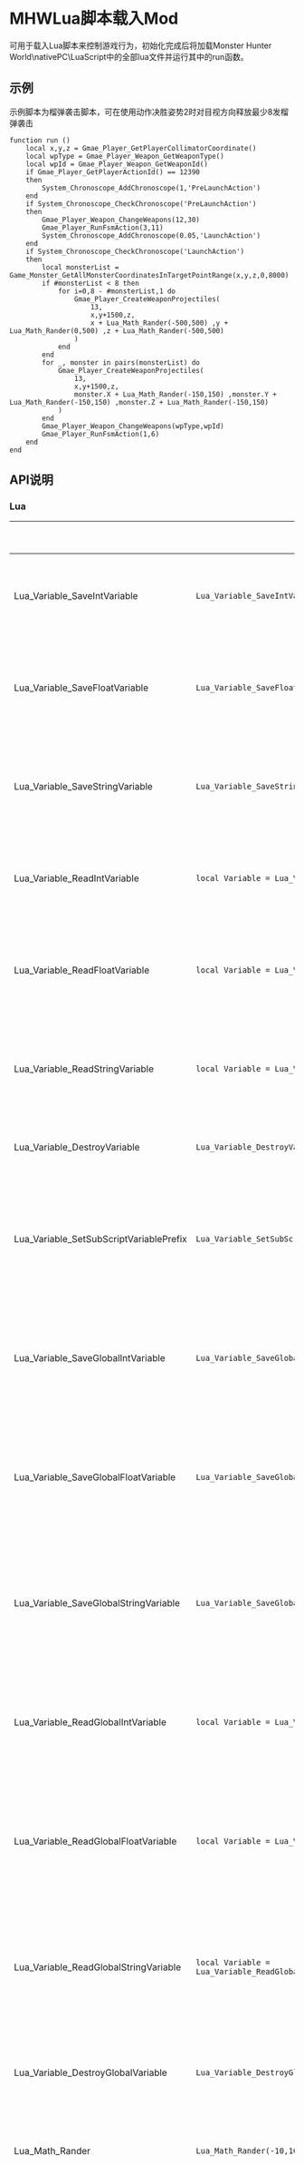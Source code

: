 # MHWLua脚本载入Mod

可用于载入Lua脚本来控制游戏行为，初始化完成后将加载Monster Hunter World\nativePC\LuaScript中的全部lua文件并运行其中的run函数。

## 示例

示例脚本为榴弹袭击脚本，可在使用动作决胜姿势2时对目视方向释放最少8发榴弹袭击

    function run ()
		local x,y,z = Gmae_Player_GetPlayerCollimatorCoordinate()
		local wpType = Gmae_Player_Weapon_GetWeaponType()
		local wpId = Gmae_Player_Weapon_GetWeaponId()
		if Gmae_Player_GetPlayerActionId() == 12390
		then
			System_Chronoscope_AddChronoscope(1,'PreLaunchAction')
		end
		if System_Chronoscope_CheckChronoscope('PreLaunchAction')
		then
			Gmae_Player_Weapon_ChangeWeapons(12,30)
			Gmae_Player_RunFsmAction(3,11)
			System_Chronoscope_AddChronoscope(0.05,'LaunchAction')
		end
		if System_Chronoscope_CheckChronoscope('LaunchAction')
		then
			local monsterList = Game_Monster_GetAllMonsterCoordinatesInTargetPointRange(x,y,z,0,8000)
			if #monsterList < 8 then
				for i=0,8 - #monsterList,1 do
					Gmae_Player_CreateWeaponProjectiles(
						13,
						x,y+1500,z,
						x + Lua_Math_Rander(-500,500) ,y + Lua_Math_Rander(0,500) ,z + Lua_Math_Rander(-500,500)
					)
				end
			end
			for _, monster in pairs(monsterList) do
				Gmae_Player_CreateWeaponProjectiles(
					13,
					x,y+1500,z,
					monster.X + Lua_Math_Rander(-150,150) ,monster.Y + Lua_Math_Rander(-150,150) ,monster.Z + Lua_Math_Rander(-150,150)
				)
			end
			Gmae_Player_Weapon_ChangeWeapons(wpType,wpId)
			Gmae_Player_RunFsmAction(1,6)
		end
	end

## API说明

### Lua
|                                   |示例							                                               |说明						                     |
|-----------------------------------|---------------------------------------------------------------|-------------------------------------|
|Lua_Variable_SaveIntVariable       |`Lua_Variable_SaveIntVariable('VariableName',10)`              |存入整数变量                          |
|Lua_Variable_SaveFloatVariable		|`Lua_Variable_SaveFloatVariable('VariableName',1.0)`            |存入浮点数变量                       |
|Lua_Variable_SaveStringVariable	|`Lua_Variable_SaveStringVariable('VariableName','VariableValue')`|存入字符串变量                      |
|Lua_Variable_ReadIntVariable       |`local Variable = Lua_Variable_ReadIntVariable('VariableName')`|读取整数变量                          |
|Lua_Variable_ReadFloatVariable		|`local Variable = Lua_Variable_ReadFloatVariable('VariableName')`|读取浮点数变量                      |
|Lua_Variable_ReadStringVariable	|`local Variable = Lua_Variable_ReadStringVariable('VariableName')`|读取字符串变量                     |
|Lua_Variable_DestroyVariable		|`Lua_Variable_DestroyVariable('VariableName')`                 |销毁变量                             |
|Lua_Variable_SetSubScriptVariablePrefix|`Lua_Variable_SetSubScriptVariablePrefix('SubScriptName')`  |设置子脚本变量前缀                             |
|Lua_Variable_SaveGlobalIntVariable     |`Lua_Variable_SaveGlobalIntVariable('VariableName',10)`              |存入全局整数变量              |
|Lua_Variable_SaveGlobalFloatVariable	|`Lua_Variable_SaveGlobalFloatVariable('VariableName',1.0)`            |存入全局浮点数变量         |
|Lua_Variable_SaveGlobalStringVariable	|`Lua_Variable_SaveGlobalStringVariable('VariableName','VariableValue')`|存入全局字符串变量            |
|Lua_Variable_ReadGlobalIntVariable     |`local Variable = Lua_Variable_ReadGlobalIntVariable('VariableName')`|读取全局整数变量              |
|Lua_Variable_ReadGlobalFloatVariable	|`local Variable = Lua_Variable_ReadGlobalFloatVariable('VariableName')`|读取全局浮点数变量        |
|Lua_Variable_ReadGlobalStringVariable	|`local Variable = Lua_Variable_ReadGlobalStringVariable('VariableName')`|读取全局字符串变量           |
|Lua_Variable_DestroyGlobalVariable		|`Lua_Variable_DestroyGlobalVariable('VariableName')`                 |销毁全局变量                   |
|Lua_Math_Rander					|`Lua_Math_Rander(-10,10)`                                      |获取随机数                             |
|Lua_Http_GetHttpData					|`local HttpData = Lua_Http_GetHttpData('http://luascript.alcedo.top/')`|获取指定网址的数据                      |
### 系统
|                                   |示例                                                           |说明                     |
|-----------------------------------|---------------------------------------------------------------|-------------------------------------|
|System_Keyboard_CheckKey			|`System_Keyboard_CheckKey(87)`                                 |检查按键是否按下，按键为VK码           |
|System_Keyboard_CheckDoubleKey		|`System_Keyboard_CheckDoubleKey(87)`                           |检查是否双击按键，按键为VK码           |
|System_Keyboard_CheckKeyIsPressed	|`System_Keyboard_CheckKeyIsPressed(87)`                        |检查按键是否处于按下状态，按键为VK码    |
|System_XboxPad_CheckKey			|`System_XboxPad_CheckKey(20)`                                  |检查Xbox手柄按键是否按下，按键详见对照表           |
|System_XboxPad_CheckDoubleKey		|`System_XboxPad_CheckDoubleKey(20)`                            |检查是否双击Xbox手柄按键，按键详见对照表           |
|System_XboxPad_CheckKeyIsPressed	|`System_XboxPad_CheckKeyIsPressed(20)`                         |检查Xbox手柄按键是否处于按下状态，按键详见对照表    |
|System_Chronoscope_AddChronoscope	|`System_Chronoscope_AddChronoscope(1.0,'ChronoscopeName')`     |创建计时器，需设定时间和计时器名称      |
|System_Chronoscope_CheckChronoscope|`System_Chronoscope_CheckChronoscope('ChronoscopeName')`       |检查指定名称的计时器是否到期,如果到期则删除计时器 |
|System_Chronoscope_CheckPresenceChronoscope|`System_Chronoscope_CheckPresenceChronoscope('ChronoscopeName')`|检查指定名称的计时器是存在 |
|System_Chronoscope_DelChronoscope	|`System_Chronoscope_DelChronoscope('ChronoscopeName')`           |删除指定名称的计时器    |
|System_Message_ShowMessage			|`System_Message_ShowMessage('Message')`       	                |向游戏内发送消息                      |
|System_Console_Info				|`System_Console_Info('Message')`       	                    |向控制台发送消息                      |
|System_Console_Error				|`System_Console_Error('Message')`       	                    |向控制台发送错误消息                  |
|System_LuaScript_Build				|`System_LuaScript_Build()`       	                            |获取LuaScript插件构建版本                  |
|System_LuaScript_Version			|`System_LuaScript_Version()`       	                        |获取LuaScript插件发行版本                  |
|System_DeBug_OpenDeBugConsole		|`System_DeBug_OpenDeBugConsole()`       	                    |打开调试控制台                       |
|System_DeBug_CloseDeBugConsole		|`System_DeBug_CloseDeBugConsole()`       	                    |关闭调试控制台                       |

### 玩家
|                                         |示例							                                         |说明						   |
|-----------------------------------------|----------------------------------------------------------|------------------|
|Gmae_Player_GetPlayerCoordinate          |`local x,y,z = Gmae_Player_GetPlayerCoordinate()`         |获取玩家坐标       |
|Gmae_Player_SetPlayerCoordinate          |`Gmae_Player_SetPlayerCoordinate(1.0,1.0,1.0)`            |设置玩家坐标       |
|Gmae_Player_GetPlayerHookCoordinate      |`local x,y,z = Gmae_Player_GetPlayerHookCoordinate()`     |获取玩家钩爪坐标   |
|Gmae_Player_GetPlayerCollimatorCoordinate|`local x,y,z = Gmae_Player_GetPlayerCollimatorCoordinate()`|获取准星坐标      |
|Gmae_Player_GetPlayerParabolaCollimatorCoordinate|`local x,y,z = Gmae_Player_GetPlayerParabolaCollimatorCoordinate()`|获取抛物线准星坐标      |
|Gmae_Player_GetPlayerWeaponCoordinate    |`local x,y,z = Gmae_Player_GetPlayerWeaponCoordinate()`   |获取武器坐标       |
|Gmae_Player_GetPlayerIncrementCoordinate |`local x,y,z = Gmae_Player_GetPlayerIncrementCoordinate()`|获取坐标运动增量   |
|Gmae_Player_GetPlayerNavigationCoordinate|`local x,y,z = Gmae_Player_GetPlayerNavigationCoordinate()`|获取导航坐标      |
|Gmae_Player_GetPlayerVisualCoordinate    |`local x,y,z = Gmae_Player_GetPlayerVisualCoordinate()`   |获取视角相机坐标    |
|Gmae_Player_SetPlayerVisualCoordinate    |`Gmae_Player_SetPlayerVisualCoordinate(1.0,1.0,1.0)`      |设置玩家视角相机坐标|
|Gmae_Player_UnbindPlayerVisualCoordinate |`Gmae_Player_UnbindPlayerVisualCoordinate()`              |解除玩家视角相机坐标设置|
|Gmae_Player_GetPlayerVisualDistance      |`Gmae_Player_GetPlayerVisualDistance()`                   |获取视角相机距离    |
|Gmae_Player_GetPlayerVisualHeight        |`Gmae_Player_GetPlayerVisualHeight()`                     |获取视角相机高度    |
|Gmae_Player_SetPlayerVisualDistance      |`Gmae_Player_SetPlayerVisualDistance()`                   |设置视角相机距离    |
|Gmae_Player_SetPlayerVisualHeight        |`Gmae_Player_SetPlayerVisualHeight()`                     |设置视角相机高度    |
|Gmae_Player_CheckAimingStatus            |`Gmae_Player_CheckAimingStatus()`                         |检查是否处于瞄准状态|
|Gmae_Player_AddEffect                    |`Gmae_Player_AddEffect(0,0)`                              |为玩家添加特效     |
|Gmae_Player_GetPlayerActionId            |`Gmae_Player_GetPlayerActionId()`                         |获取玩家动作ID     |
|Gmae_Player_GetPlayerAngle               |`Gmae_Player_GetPlayerAngle()`                            |获取玩家面向角度   |
|Gmae_Player_Weapon_GetWeaponId           |`Gmae_Player_Weapon_GetWeaponId()`                        |获取玩家武器ID     |
|Gmae_Player_Weapon_GetWeaponType         |`Gmae_Player_Weapon_GetWeaponType()`                      |获取玩家武器类型   |
|Gmae_Player_Weapon_ChangeWeapons         |`Gmae_Player_Weapon_ChangeWeapons(0,20)`                  |更换玩家的武器（武器类型，武器id）   |
|Gmae_Player_Weapon_CompleteChangeWeapons |`Gmae_Player_Weapon_CompleteChangeWeapons(0,20)`          |完全更换玩家的武器（武器类型，武器id）   |
|Gmae_Player_Weapon_GetOrnamentsCoordinate|`local x,y,z = Gmae_Player_Weapon_GetOrnamentsCoordinate()`|获取玩家武器装饰物坐标|
|Gmae_Player_Weapon_GetOrnamentsSize      |`local x,y,z = Gmae_Player_Weapon_GetOrnamentsSize()`     |获取玩家武器装饰物模型大小|
|Gmae_Player_Weapon_SetOrnamentsCoordinate|`Gmae_Player_Weapon_SetOrnamentsCoordinate(100,100,100)`  |设置玩家武器装饰物坐标|
|Gmae_Player_Weapon_SetOrnamentsSize      |`Gmae_Player_Weapon_SetOrnamentsSize(1.5,1.5,1.5)`        |设置玩家武器装饰物模型大小|
|Gmae_Player_Weapon_DecontrolOrnamentsCoordinate|`Gmae_Player_Weapon_DecontrolOrnamentsCoordinate()` |解除玩家武器装饰物坐标设置|
|Gmae_Player_Weapon_DecontrolOrnamentsSize|`Gmae_Player_Weapon_DecontrolOrnamentsSize()`             |解除玩家武器装饰物模型大小设置|
|Gmae_Player_Weapon_GetMainWeaponCoordinate|`local x,y,z = Gmae_Player_Weapon_GetMainWeaponCoordinate()`|获取玩家主武器坐标|
|Gmae_Player_Weapon_GetMainWeaponSize      |`local x,y,z = Gmae_Player_Weapon_GetMainWeaponSize()`     |获取玩家主武器模型大小|
|Gmae_Player_Weapon_SetMainWeaponCoordinate|`Gmae_Player_Weapon_SetMainWeaponCoordinate(100,100,100)`  |设置玩家主武器坐标|
|Gmae_Player_Weapon_SetMainWeaponSize      |`Gmae_Player_Weapon_SetMainWeaponSize(1.5,1.5,1.5)`        |设置玩家主武器模型大小|
|Gmae_Player_Weapon_DecontrolMainWeaponCoordinate|`Gmae_Player_Weapon_DecontrolMainWeaponCoordinate()` |解除玩家主武器坐标设置|
|Gmae_Player_Weapon_DecontrolMainWeaponSize|`Gmae_Player_Weapon_DecontrolMainWeaponSize()`             |解除玩家主武器模型大小设置|
|Gmae_Player_Weapon_GetSecondaryWeaponCoordinate|`local x,y,z = Gmae_Player_Weapon_GetSecondaryWeaponCoordinate()`|获取玩家副武器坐标|
|Gmae_Player_Weapon_GetSecondaryWeaponSize|`local x,y,z = Gmae_Player_Weapon_GetSecondaryWeaponSize()`     |获取玩家副武器模型大小|
|Gmae_Player_Weapon_SetSecondaryWeaponCoordinate|`Gmae_Player_Weapon_SetSecondaryWeaponCoordinate(100,100,100)`  |设置玩家副武器坐标|
|Gmae_Player_Weapon_SetSecondaryWeaponSize|`Gmae_Player_Weapon_SetSecondaryWeaponSize(1.5,1.5,1.5)`        |设置玩家副武器模型大小|
|Gmae_Player_Weapon_DecontrolSecondaryWeaponCoordinate|`Gmae_Player_Weapon_DecontrolSecondaryWeaponCoordinate()` |解除玩家副武器坐标设置|
|Gmae_Player_Weapon_DecontrolSecondaryWeaponSize|`Gmae_Player_Weapon_DecontrolSecondaryWeaponSize()`             |解除玩家副武器模型大小设置|
|Gmae_Player_Weapon_CharacteristicIntValue|`Gmae_Player_Weapon_CharacteristicIntValue('2d24')`       |获取玩家武器特殊数值(整数)   |
|Gmae_Player_Weapon_CharacteristicFloatValue|`Gmae_Player_Weapon_CharacteristicFloatValue('2d24')`       |获取玩家武器特殊数值(浮点)   |
|Gmae_Player_GetFsmData                   |`local type,id = Gmae_Player_GetFsmData()`                |获取玩家当前派生动作信息   |
|Gmae_Player_RunFsmAction                 |`Gmae_Player_RunFsmAction(3,5)`                           |执行指定对象的派生动作，第一个参数为对象（玩家1，武器3）第二个参数为派生动作Id   |
|Gmae_Player_CheckRunFsmActionOver        |`Gmae_Player_CheckRunFsmActionOver()`                     |检查执行的派生动作是否结束  |
|Gmae_Player_GetPlayerHealth              |`local BasicHealth,MaxHealth,Health = Gmae_Player_GetPlayerHealth()`|获取玩家血量信息（基础，最大，当前）   |
|Gmae_Player_SetPlayerCurrentHealth       |`Gmae_Player_SetPlayerCurrentHealth(10)`                  |设置玩家当前血量   |
|Gmae_Player_SetPlayerBasicHealth         |`Gmae_Player_SetPlayerBasicHealth(100)`                   |设置玩家基础血量0-150   |
|Gmae_Player_GetPlayerEndurance           |`local MaxEndurance,Endurance = Gmae_Player_GetPlayerEndurance()` |获取玩家耐力信息（最大，当前）   |
|Gmae_Player_SetPlayerCurrentEndurance    |`Gmae_Player_SetPlayerCurrentEndurance(50)`               |设置玩家当前耐力   |
|Gmae_Player_SetPlayerMaxEndurance        |`Gmae_Player_SetPlayerMaxEndurance(25)`                   |设置玩家最大耐力25-150  |
|Gmae_Player_GetPlayerRoleInfo            |`local name,hr,mr = Gmae_Player_GetPlayerRoleInfo()`      |获取玩家角色信息   |
|~~Gmae_Player_CreateProjectiles~~        |`Gmae_Player_CreateProjectiles(12,startX,startY,startZ,endX,endY,endZ)`|1.0.7弃用，请使用特定对象的方法 |
|Gmae_Player_CreateWeaponProjectiles      |`Gmae_Player_CreateWeaponProjectiles(12,startX,startY,startZ,endX,endY,endZ)`|生成玩家武器投射物（投射物id,起始坐标,结束坐标） |
|Gmae_Player_CreateBowgunProjectiles      |`Gmae_Player_CreateBowgunProjectiles(12,startX,startY,startZ,endX,endY,endZ)`|生成玩家手弩投射物（投射物id,起始坐标,结束坐标） |
|Gmae_Player_GetPlayerBuffDuration        |`local buffDuration = Gmae_Player_GetPlayerBuffDuration('BuffName')`|获取玩家Buff剩余时间   |
|Gmae_Player_SetPlayerBuffDuration        |`Gmae_Player_SetPlayerBuffDuration('BuffName',20)`           |设置玩家Buff持续时间   |
|Gmae_World_GetMapId                      |`Gmae_World_GetMapId()`                                   |获取地图ID        |

### 怪物
|                                         |示例                                                      |说明						   |
|-----------------------------------------|----------------------------------------------------------|------------------|
|Game_Monster_SetFilter                   |`Game_Monster_SetFilter(1,0)`                             |设置怪物筛选器     |
|Game_Monster_DisableFilter               |`Game_Monster_DisableFilter()`                            |清除怪物筛选器     |
|Game_Monster_SetBehaviorOfNavigationMonsters|`Game_Monster_SetBehaviorOfNavigationMonsters(20)`     |设置导航标记的怪物的行为,不受筛选器影响     |
|Game_Monster_KillNavigationMarkMonster   |`Game_Monster_KillNavigationMarkMonster()`               |杀死导航标记的怪物,受筛选器影响，返回是否成功击杀 |
|Game_Monster_AddDebuffToNavigationMarkMonster|`Game_Monster_AddDebuffToNavigationMarkMonster('Sleep')`|为导航标记的怪物添加异常状态,不受筛选器影响     |
|Game_Monster_SetBehaviorOfNearestMonsters|`Game_Monster_SetBehaviorOfNearestMonsters(20)`           |设置距离最近的怪物的行为,不受筛选器影响     |
|Game_Monster_KillNearestMonster          |`Game_Monster_KillNearestMonster()`                       |杀死距离最近的怪物,受筛选器影响，返回是否成功击杀 |
|Game_Monster_KillNearestMonsterInRange   |`Game_Monster_KillNearestMonsterInRange(0,2000)`         |杀死范围内距离最近的怪物,受筛选器影响，返回是否成功击杀 |
|Game_Monster_KillLastHitMonster          |`Game_Monster_KillLastHitMonster()`                       |杀死最后一次击中的怪物,不受筛选器影响，返回是否成功击杀 |
|Game_Monster_KillAllMonsterInRange       |`Game_Monster_KillAllMonsterInRange(0,2000)`              |杀死范围内所有的怪物,受筛选器影响 |
|Game_Monster_AddDebuffNearestMonster     |`Game_Monster_AddDebuffNearestMonster('Sleep')`           |为距离最近的怪物添加异常状态,不受筛选器影响     |
|Game_Monster_AddDebuffNearestMonsterInRange|`Game_Monster_AddDebuffNearestMonsterInRange('Sleep',0,2000)`|为距离最近的怪物添加异常状态,不受筛选器影响     |
|Game_Monster_SetBehaviorOfLastHitMonsters|`Game_Monster_SetBehaviorOfLastHitMonsters(20)`           |设置最后一次击中的怪物的行为,不受筛选器影响     |
|Game_Monster_AddDebuffLastHitMonster     |`Game_Monster_AddDebuffLastHitMonster('Sleep')`           |为最后一次击中的怪物添加异常状态,不受筛选器影响     |
|Game_Monster_AddDebuffToAllMonsterInRange|`Game_Monster_AddDebuffToAllMonsterInRange('Sleep',0,200)`|为范围内所有的怪物添加异常状态,受筛选器影响     |
|Game_Monster_GetNavigationMonsterCoordinates|`local x,y,z = Game_Monster_GetNavigationMonsterCoordinates()`|获取导航的怪物的坐标       |
|Game_Monster_GetNearestMonsterCoordinates|`local x,y,z = Game_Monster_GetNearestMonsterCoordinates()`|获取距离最近的怪物的坐标       |
|Game_Monster_GetLastHitMonsterCoordinates|`local x,y,z = Game_Monster_GetLastHitMonsterCoordinates()`|获取最后一次击中的怪物的坐标       |
|Game_Monster_GetAllMonsterCoordinatesInRange|`local monsterList = Game_Monster_GetAllMonsterCoordinatesInRange(0,1000)`|获取范围内所有怪物的坐标，受筛选器影响，包含属性X,Y,Z,Id,SubId,Ptr     |
|Game_Monster_GetAllMonsterHealthInRange|`local monsterList = Game_Monster_GetAllMonsterHealthInRange(0,1000)`|获取范围内所有怪物的生命，受筛选器影响，包含属性Health,MaxHealth,Id,SubId,Ptr     |
|~Game_Monster_GetAllMonsterDebuffInRange~|`local monsterList = Game_Monster_GetAllMonsterDebuffInRange(0,1000)`|获取范围内所有怪物的异常状态，受筛选器影响，包含属性异常状态表...,Id,SubId,Ptr     |
|Game_Monster_GetAllMonsterCoordinatesInTargetPointRange|`local monsterList = Game_Monster_GetAllMonsterCoordinatesInTargetPointRange(100,100,100,0,1000)`|获取指定点范围内所有怪物的坐标，受筛选器影响，包含属性X,Y,Z,Id,SubId,Ptr     |
|Game_Monster_GetAllMonsterHealthInTargetPointRange|`local monsterList = Game_Monster_GetAllMonsterHealthInTargetPointRange(100,100,100,0,1000)`|获取指定点范围内所有怪物的生命，受筛选器影响，包含属性Health,MaxHealth,Id,SubId,Ptr     |
|~Game_Monster_GetAllMonsterDebuffInTargetPointRange~|`local monsterList = Game_Monster_GetAllMonsterDebuffInTargetPointRange(100,100,100,0,1000)`|获取指定点范围内所有怪物的异常状态，受筛选器影响，包含属性异常状态表...,Id,SubId,Ptr     |
|Game_Monster_GetAllMonsterCoordinates|`local monsterList = Game_Monster_GetAllMonsterCoordinates()`|获取所有怪物的坐标，受筛选器影响，包含属性X,Y,Z,Id,SubId,Ptr     |
|Game_Monster_GetAllMonsterHealth|`local monsterList = Game_Monster_GetAllMonsterHealth()`|获取所有怪物的生命，受筛选器影响，包含属性Health,MaxHealth,Id,SubId,Ptr     |
|~Game_Monster_GetAllMonsterDebuff~|`local monsterList = Game_Monster_GetAllMonsterDebuff()`|获取所有怪物的异常状态，受筛选器影响，包含属性异常状态表...,Id,SubId,Ptr     |


### 环境生物
|                                         |示例                                                      |说明						   |
|-----------------------------------------|----------------------------------------------------------|------------------|
|Game_Environmental_SetFilter             |`Game_Environmental_SetFilter(1,0)`                       |设置环境生物筛选器  |
|Game_Environmental_DisableFilter         |`Game_Environmental_DisableFilter()`                      |清除环境生物筛选器  |
|Gmae_Environmental_SetAllEnvironmentalCoordinatesInRange|`Gmae_Environmental_SetAllEnvironmentalCoordinatesInRange(100.0,100.0,100.0,0,1000)`|设置范围内所有环境生物的坐标,受筛选器影响  |
|Game_Environmental_GetAllEnvironmentalCoordinatesInRange|`local environmentalList = Game_Environmental_GetAllEnvironmentalCoordinatesInRange(0,1000)`|获取范围内所有环境生物的坐标，受筛选器影响，包含属性X,Y,Z,Id,SubId  |


## 数据表

## 怪物异常状态
|状态名         |说明	     |
|---------------|-----------|
|Retrea         |撤退       |
|Covet          |垂涎       |
|Dizziness      |眩晕       |
|Paralysis      |麻痹       |
|Sleep          |睡眠       |
|Anesthesia     |麻醉       |
|Poisoning      |中毒       |
|Ride           |骑乘       |
|Ridedowna      |骑乘倒地   |
|Reducebreath   |减气       |
|Explode        |爆破       |
|Flicker        |闪光       |
|FlickerG       |闪光G      |
|Smoke          |烟雾       |
|Foreignodor    |异臭       |
|Traphole       |落穴       |
|Stasistrap     |麻痹陷阱   |

## 玩家Buff名称
|Buff名称                           |说明             |
|-----------------------------------|----------------|
|Whistle Self Improvement			|笛·自我强化      |
|Whistle Attack Up					|笛·攻击力UP大    |
|Whistle Health Up					|笛·体力UP大      |
|Whistle Stamina Use Reduced		|笛·耐力消耗减轻大 |
|Whistle All Wind Pressure Negated	|笛·风压无效       |
|Whistle Defense Up					|笛·防御力UP大       |
|Whistle Tool Use Drain Reduced		|笛·特殊道具消耗减轻大|
|Whistle Recovery Up				|笛·体力回复速度UP大|
|Whistle Earplugs					|笛·听觉保护大    |
|Whistle Divine Protection			|笛·精灵王的加护  |
|Whistle Scoutfly Power Up			|笛·导虫追踪力强化|
|Whistle Envir. Damage Negated		|笛·地形伤害无效  |
|Whistle Stun Negated				|笛·晕厥无效     |
|Whistle Paralysis Negated			|笛·麻痹无效     |
|Whistle Tremors Negated			|笛·震动无效     |
|Whistle Much/Water/Deep Snow Res	|笛·适应泥沙水场深雪|
|Whistle Fire Res Up				|笛·火属性防御UP大|
|Whistle Water Res Up				|笛·水属性防御UP大|
|Whistle Thunder Res Up				|笛·雷属性防御UP大|
|Whistle Ice Res Up					|笛·冰属性防御UP大|
|Whistle Dragon Res Up				|笛·龙属性防御UP大|
|Whistle Elemental Attack Boost		|笛·属性攻击力提升|
|Whistle Blight Negated				|笛·全属性异常状态无效|
|Whistle Knockbacks Negated			|笛·后仰无效|
|Whistle Blight Resistance Up		|笛·全属性防御强化|
|Whistle Affinity Up				|笛·会心率提升|
|Whistle All Ailments Negated		|笛·全状态异常无效|
|Whistle Abnormal Status Atk. Increase|笛·异常攻击力提升|
|Whistle Max Stamina Up / Recovery	|笛·耐力最大值UP与回复|
|Whistle Extended Health Recovery	|笛·体力最大值UP与回复|
|Whistle Speed Boost / Evade Window Up|笛·速度与回避性能UP|
|Whistle Elemental Effectiveness	|笛·属性效果提升|
|Palico Resuscitate					|猫·复苏|
|Palico Attack Up					|猫·攻击力UP大|
|Palico Defense Up					|猫·防御力UP大|
|Palico Affinity Up					|猫·会心率提升|
|Palico Recovery Up					|猫·恢复速度UP|
|Palico Health Up					|猫·体力UP|
|Palico Stamina Up					|猫·耐力消耗减轻|
|Palico Divine Protection			|猫·精灵王加护|
|Palico Stun Negated				|猫·晕厥无效|
|Palico Thunder Negated				|猫·麻痹无效|
|Palico Seismic						|猫·耐震|
|Palico Hearing Protection			|猫·听觉保护|
|Fire Blight						|火属性异常|
|Thunder Blight						|雷属性异常|
|Water Blight						|水属性异常|
|Ice Blight							|冰属性异常|
|Dragon Blight						|龙属性异常|
|Bleed								|撕裂伤害|
|Effuvial							|瘴气伤害|
|Poison								|中毒|
|High Poison						|猛毒|
|Blastscourge						|爆破黏菌|
|Defense Down						|防御下降|
|Whistle Down						|属性耐性下降|
|Prohibited Articles				|禁止使用物品|
|blasting Blight					|爆破属性异常|
|Bleed Recovery						|撕裂恢复|
|Dash Juice							|强走药|
|Wiggle Litch						|耐力雷虫|
|Recovery Up						|活力剂|
|Might Seed							|怪力种子|
|Adamant Seed						|忍耐种子|
|Demon Powder						|鬼人粉尘|
|Hardshell Powder					|硬化粉尘|
|Attack +12							|攻击力+12|
|Defense +30						|防御力+30|
|Cool Drink							|冷饮|
|Hot Drink							|热饮|
|Hot Springs: HP Regen				|温泉：HP回复|
|Hot Springs: Cold Res				|温泉：寒冷耐性|
|Thawpuff: Ice Res					|冰耐草：冰耐性提升|
|Powercone							|鬼毬果：攻击力up|
|Encouraging						|振奋|
|Surrender							|不屈|
|Slip By Strengthening				|滑走强化|
|Attacks On The Defensive			|攻击守势|
|Turn Calamity Into Blessing		|转祸为福|
|Challenger							|挑战者|
|Resentment							|怨恨|
|Cat Rest							|猫的休息术|
|Snowman Head						|雪人头|
|Snowman Head Duration				|雪人头持续时间|

## Xbox手柄按键对应Id表
|Id     |按键       |
|-------|-----------|
|0      |左摇杆上推  |
|1      |左摇杆右推  |
|2      |左摇杆下推  |
|3      |左摇杆左推  |
|4      |左摇杆按下  |
|5      |右摇杆上推  |
|6      |右摇杆右推  |
|7      |右摇杆下推  |
|8      |右摇杆左推  |
|9      |右摇杆按下  |
|10     |LT         |
|11     |RT         |
|12     |LB         |
|13     |RB         |
|14     |上         |
|15     |右         |
|16     |下         |
|17     |左         |
|18     |Y          |
|19     |B          |
|20     |A          |
|21     |X          |
|22     |窗口       |
|23     |菜单       |
